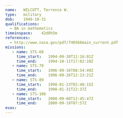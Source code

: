 ```yaml
---
name:	WILCUTT, Terrence W.
type:	military
dob:	1949-10-31
qualifications:
  - BA in mathematics
timeinspace:	42d0h5m
references:
  - http://www.nasa.gov/pdf/740566main_current.pdf
missions:
   - name: STS-68
     time_start:   1994-09-30T11:16:01Z
     time_end:     1994-10-11T17:02:10Z
   - name: STS-79
     time_start:   1996-09-16T08:54:49Z
     time_end:     1996-09-26T12:13:21Z
   - name: STS-89
     time_start:   1998-01-23T02:48:15Z
     time_end:     1998-01-31T22:37Z
   - name: STS-106
     time_start:   2000-09-08T12:45:47Z
     time_end:     2000-09-19T07:57Z
evas:
---
```

